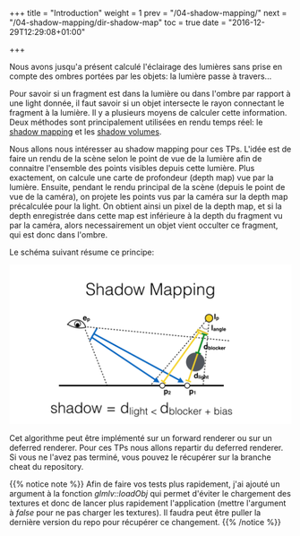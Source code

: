 +++
title = "Introduction"
weight = 1
prev = "/04-shadow-mapping/"
next = "/04-shadow-mapping/dir-shadow-map"
toc = true
date = "2016-12-29T12:29:08+01:00"

+++

Nous avons jusqu'a présent calculé l'éclairage des lumières sans prise en compte des ombres portées par les objets: la lumière passe à travers...

Pour savoir si un fragment est dans la lumière ou dans l'ombre par rapport à une light donnée, il faut savoir si un objet intersecte le rayon connectant le fragment à la lumière. Il y a plusieurs moyens de calculer cette information. Deux méthodes sont principalement utilisées en rendu temps réel: le [shadow mapping](https://www.wikiwand.com/en/Shadow_mapping) et les [shadow volumes](https://www.wikiwand.com/en/Shadow_volume).

Nous allons nous intéresser au shadow mapping pour ces TPs. L'idée est de faire un rendu de la scène selon le point de vue de la lumière afin de connaitre l'ensemble des points visibles depuis cette lumière. Plus exactement, on calcule une carte de profondeur (depth map) vue par la lumière. Ensuite, pendant le rendu principal de la scène (depuis le point de vue de la caméra), on projete les points vus par la caméra sur la depth map précalculée pour la light. On obtient ainsi un pixel de la depth map, et si la depth enregistrée dans cette map est inférieure à la depth du fragment vu par la caméra, alors necessairement un objet vient occulter ce fragment, qui est donc dans l'ombre.

Le schéma suivant résume ce principe:

![Shadow Mapping](/images/shadow_mapping.jpg)

Cet algorithme peut être implémenté sur un forward renderer ou sur un deferred renderer. Pour ces TPs nous allons repartir du deferred renderer. Si vous ne l'avez pas terminé, vous pouvez le récupérer sur la branche cheat du repository.

{{% notice note %}}
Afin de faire vos tests plus rapidement, j'ai ajouté un argument à la fonction *glmlv::loadObj* qui permet d'éviter le chargement des textures et donc de lancer plus rapidement l'application (mettre l'argument à *false* pour ne pas charger les textures). Il faudra peut être puller la dernière version du repo pour récupérer ce changement.
{{% /notice %}}
